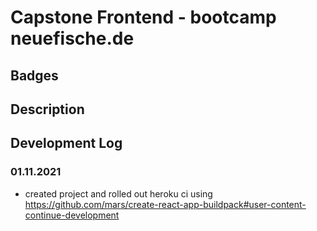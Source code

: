 # Capstone Frontend - bootcamp neuefische.de

## Badges

## Description

## Development Log

### 01.11.2021

- created project and rolled out heroku ci using https://github.com/mars/create-react-app-buildpack#user-content-continue-development
